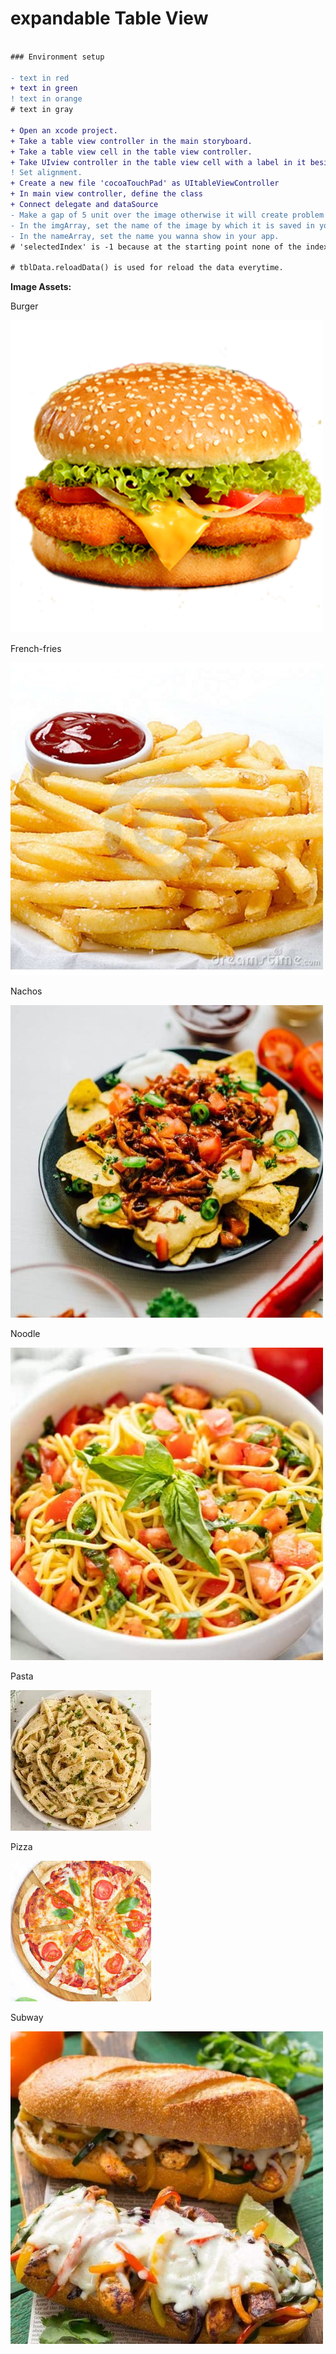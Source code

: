 # expandable Table View

```diff

### Environment setup

- text in red
+ text in green
! text in orange
# text in gray

+ Open an xcode project.
+ Take a table view controller in the main storyboard.
+ Take a table view cell in the table view controller. 
+ Take UIview controller in the table view cell with a label in it besides take an image view under UIview in the table view cell.
! Set alignment.
+ Create a new file 'cocoaTouchPad' as UItableViewController
+ In main view controller, define the class
+ Connect delegate and dataSource
- Make a gap of 5 unit over the image otherwise it will create problem while using the app
- In the imgArray, set the name of the image by which it is saved in your device.
- In the nameArray, set the name you wanna show in your app.
# 'selectedIndex' is -1 because at the starting point none of the index will be selected.

# tblData.reloadData() is used for reload the data everytime.

```
**Image Assets:**

Burger



![Burger](https://github.com/arika906/expandableTableView/blob/master/expandableTableView/expandableTableView/Assets.xcassets/Burger.imageset/Burger.png)


French-fries


![French-fries](https://github.com/arika906/expandableTableView/blob/master/expandableTableView/expandableTableView/Assets.xcassets/French-fries.imageset/French-fries.jpg)




Nachos


![Nachos](https://github.com/arika906/expandableTableView/blob/master/expandableTableView/expandableTableView/Assets.xcassets/Nachos.imageset/Nachos.jpg)



Noodle


![Noodle](https://github.com/arika906/expandableTableView/blob/master/expandableTableView/expandableTableView/Assets.xcassets/Noodle.imageset/Noodle.jpg)


Pasta


![Pasta](https://github.com/arika906/expandableTableView/blob/master/expandableTableView/expandableTableView/Assets.xcassets/Pasta.imageset/Pasta.jpeg)


Pizza


![Pizza](https://github.com/arika906/expandableTableView/blob/master/expandableTableView/expandableTableView/Assets.xcassets/Pizza.imageset/Pizza.jpeg)


Subway


![Subway](https://github.com/arika906/expandableTableView/blob/master/expandableTableView/expandableTableView/Assets.xcassets/Subway.imageset/Subway.jpg)
